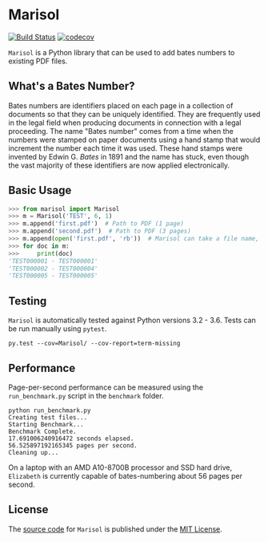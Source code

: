 # Marisol
[![Build Status](https://travis-ci.org/wikkiewikkie/Marisol.svg?branch=master)](https://travis-ci.org/wikkiewikkie/Marisol)
[![codecov](https://codecov.io/gh/wikkiewikkie/Marisol/branch/master/graph/badge.svg)](https://codecov.io/gh/wikkiewikkie/Marisol)

`Marisol` is a Python library that can be used to add bates numbers to existing PDF files.

## What's a Bates Number?

Bates numbers are identifiers placed on each page in a collection of documents so that they can be uniquely identified.
They are frequently used in the legal field when producing documents in connection with a legal proceeding.  The name
"Bates number" comes from a time when the numbers were stamped on paper documents using a hand stamp that would
increment the number each time it was used.  These hand stamps were invented by Edwin G. *Bates* in 1891 and the name
has stuck, even though the vast majority of these identifiers are now applied electronically.

## Basic Usage

```python
>>> from marisol import Marisol
>>> m = Marisol('TEST', 6, 1)
>>> m.append('first.pdf')  # Path to PDF (1 page)
>>> m.append('second.pdf')  # Path to PDF (3 pages)
>>> m.append(open('first.pdf', 'rb'))  # Marisol can take a file name, or a file object
>>> for doc in m:
>>>     print(doc)
'TEST000001 - TEST000001'
'TEST000002 - TEST000004'
'TEST000005 - TEST000005'
```

## Testing

`Marisol` is automatically tested against Python versions 3.2 - 3.6.  Tests can be run manually using `pytest`.

```
py.test --cov=Marisol/ --cov-report=term-missing
```

## Performance

Page-per-second performance can be measured using the `run_benchmark.py` script in the `benchmark` folder.

```
python run_benchmark.py
Creating test files...
Starting Benchmark...
Benchmark Complete.
17.691006240916472 seconds elapsed.
56.525897192165345 pages per second.
Cleaning up...
```
On a laptop with an AMD A10-8700B processor and SSD hard drive, `Elizabeth` is currently capable of bates-numbering
about 56 pages per second.

## License

The [source code](https://github.com/wikkiewikkie/Marisol) for `Marisol` is published under
the [MIT License](https://github.com/wikkiewikkie/Marisol/blob/master/LICENSE).